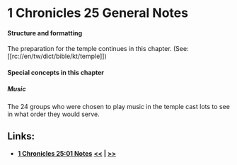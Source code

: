 # 1 Chronicles 25 General Notes #

#### Structure and formatting ####

The preparation for the temple continues in this chapter. (See: [[rc://en/tw/dict/bible/kt/temple]])

#### Special concepts in this chapter ####

##### Music #####
The 24 groups who were chosen to play music in the temple cast lots to see in what order they would serve. 

## Links: ##

* __[1 Chronicles 25:01 Notes](./01.md)__
__[<<](../24/intro.md) | [>>](../26/intro.md)__